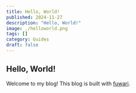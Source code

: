 ```yaml
---
title: Hello, World!
published: 2024-11-27
description: "Hello, World!"
image: ./helloworld.png
tags: []
category: Guides
draft: false
---
```


## Hello, World!

Welcome to my blog!
This blog is built with [fuwari](https://github.com/saicaca/fuwari).